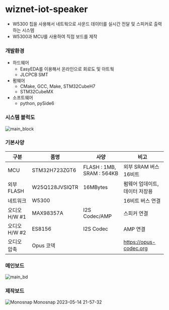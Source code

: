 # wiznet-iot-speaker

- W5300 칩을 사용해서 네트웍으로 사운드 데이터를 실시간 전달 및 스피커로 출력하는 시스템
- W5300과 MCU를 사용하여 직접 보드를 제작

### 개발환경
- 하드웨어
    - EasyEDA를 이용해서 온라인으로 회로도 및 아트웍
    - JLCPCB SMT
- 펌웨어
    - CMake, GCC, Make, STM32CubeH7
    - STM32CubeMX
- 소프트웨어
    - python, pySide6

### 시스템 블럭도
![main_block](https://user-images.githubusercontent.com/5537436/235310490-4343d7cb-b62b-47c4-9ad0-486fb1853087.jpg)

### 기본사양
구분 | 품명 | 사양 | 비고
---- | ---- | ---- | ----
MCU | STM32H723ZGT6 | FLASH : 1MB, SRAM : 564KB | 외부 SRAM 버스 16비트
외부 FLASH | W25Q128JVSIQTR |	16MBytes |	펌웨어 업데이트, 데이터 저장용
네트워크 |	W5300 | |		16비트 버스 연결
오디오 H/W #1 |	MAX98357A |	I2S Codec/AMP |	스피커 연결
오디오 H/W #2 |	ES8156 |	I2S Codec	| AMP 연결
오디오 압축 | 	Opus 코덱 | |		https://opus-codec.org


### 메인보드

![main_bd](https://user-images.githubusercontent.com/5537436/235310032-73d421e0-8c94-4bc9-b89e-5fef2ce7070f.jpg)

### 제작보드

![Monosnap Monosnap 2023-05-14 21-57-32](https://github.com/chcbaram/wiznet-iot-speaker/assets/5537436/5b104284-f17a-4f77-9830-f25a502e559b)
